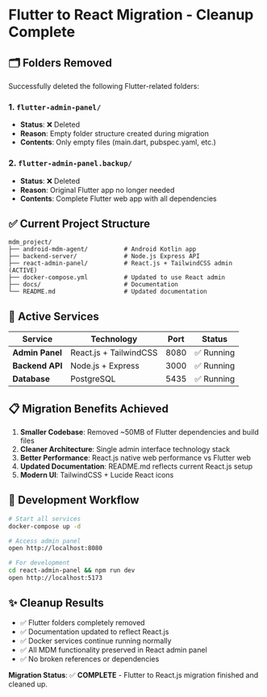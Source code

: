 # Flutter to React Migration - Cleanup Complete

## 🗂️ **Folders Removed**

Successfully deleted the following Flutter-related folders:

### 1. `flutter-admin-panel/`
- **Status**: ❌ Deleted
- **Reason**: Empty folder structure created during migration
- **Contents**: Only empty files (main.dart, pubspec.yaml, etc.)

### 2. `flutter-admin-panel.backup/`  
- **Status**: ❌ Deleted
- **Reason**: Original Flutter app no longer needed
- **Contents**: Complete Flutter web app with all dependencies

## ✅ **Current Project Structure**

```
mdm_project/
├── android-mdm-agent/          # Android Kotlin app
├── backend-server/             # Node.js Express API
├── react-admin-panel/          # React.js + TailwindCSS admin (ACTIVE)
├── docker-compose.yml          # Updated to use React admin
├── docs/                       # Documentation
└── README.md                   # Updated documentation
```

## 🚀 **Active Services**

| Service | Technology | Port | Status |
|---------|------------|------|--------|
| **Admin Panel** | React.js + TailwindCSS | 8080 | ✅ Running |
| **Backend API** | Node.js + Express | 3000 | ✅ Running |
| **Database** | PostgreSQL | 5435 | ✅ Running |

## 📋 **Migration Benefits Achieved**

1. **Smaller Codebase**: Removed ~50MB of Flutter dependencies and build files
2. **Cleaner Architecture**: Single admin interface technology stack
3. **Better Performance**: React.js native web performance vs Flutter web
4. **Updated Documentation**: README.md reflects current React.js setup
5. **Modern UI**: TailwindCSS + Lucide React icons

## 🔧 **Development Workflow**

```bash
# Start all services
docker-compose up -d

# Access admin panel
open http://localhost:8080

# For development
cd react-admin-panel && npm run dev
open http://localhost:5173
```

## ✨ **Cleanup Results**

- ✅ Flutter folders completely removed
- ✅ Documentation updated to reflect React.js
- ✅ Docker services continue running normally
- ✅ All MDM functionality preserved in React admin panel
- ✅ No broken references or dependencies

**Migration Status**: ✅ **COMPLETE** - Flutter to React.js migration finished and cleaned up.
